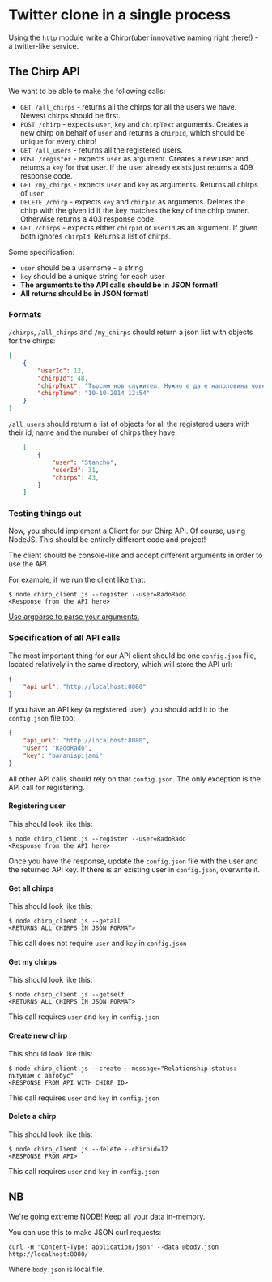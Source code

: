 # Twitter clone in a single process

Using the `http` module write a Chirpr(uber innovative naming right there!) - a twitter-like service.

## The Chirp API

We want to be able to make the following calls:

 * `GET /all_chirps` - returns all the chirps for all the users we have. Newest chirps should be first.
 * `POST /chirp` - expects `user`, `key` and `chirpText` arguments. Creates a new chirp on behalf of `user` and returns a `chirpId`, which should be unique for every chirp!
 * `GET /all_users` - returns all the registered users.
 * `POST /register` - expects `user` as argument. Creates a new user and returns a `key` for that user. If the user already exists just returns a 409 response code.
 * `GET /my_chirps` - expects `user` and `key` as arguments. Returns all chirps of `user`
 * `DELETE /chirp` - expects `key` and `chirpId` as arguments. Deletes the chirp with the given id if the key matches the key of the chirp owner. Otherwise returns a 403 response code.
 * `GET /chirps` - expects either `chirpId` or `userId` as an argument. If given both ignores `chirpId`. Returns a list of chirps.

Some specification:

* `user` should be a username - a string
* `key` should be a unique string for each user
* **The arguments to the API calls should be in JSON format!**
* **All returns should be in JSON format!**

### Formats

`/chirps`, `/all_chirps` and `/my_chirps` should return a json list with objects for the chirps:

```json
[
    {
        "userId": 12,
        "chirpId": 48,
        "chirpText": "Търсим нов служител. Нужно е да е наполовина човеко-прасе, наполовина - мечка. Желание за работа с #WordPress е многу от съществено значка.",
        "chirpTime": "10-10-2014 12:54"
    }
]
```

`/all_users` should return a list of objects for all the registered users with their id, name and the number of chirps they have.

```json
    [
        {
            "user": "Stancho",
            "userId": 31,
            "chirps": 43,
        }
    ]
```

### Testing things out

Now, you should implement a Client for our Chirp API. Of course, using NodeJS.
This should be entirely different code and project!

The client should be console-like and accept different arguments in order to use the API.

For example, if we run the client like that:

```
$ node chirp_client.js --register --user=RadoRado
<Response from the API here>
```

[Use argparse to parse your arguments.](https://github.com/nodeca/argparse)

### Specification of all API calls

The most important thing for our API client should be one `config.json` file, located relatively in the same directory, which will store the API url:

```json
{
    "api_url": "http://localhost:8080"
}
```

If you have an API key (a registered user), you should add it to the `config.json` file too:

```json
{
    "api_url": "http://localhost:8080",
    "user": "RadoRado",
    "key": "bananispijami"
}
```

All other API calls should rely on that `config.json`. The only exception is the API call for registering.

#### Registering user

This should look like this:

```
$ node chirp_client.js --register --user=RadoRado
<Response from the API here>
```

Once you have the response, update the `config.json` file with the user and the returned API key. If there is an existing user in `config.json`, overwrite it.

#### Get all chirps

This should look like this:

```
$ node chirp_client.js --getall
<RETURNS ALL CHIRPS IN JSON FORMAT>
```

This call does not require `user` and `key` in `config.json`


#### Get my chirps

This should look like this:

```
$ node chirp_client.js --getself
<RETURNS ALL CHIRPS IN JSON FORMAT>
```

This call requires `user` and `key` in `config.json`

#### Create new chirp

This should look like this:

```
$ node chirp_client.js --create --message="Relationship status: пътувам с автобус"
<RESPONSE FROM API WITH CHIRP ID>
```

This call requires `user` and `key` in `config.json`


#### Delete a chirp

This should look like this:

```
$ node chirp_client.js --delete --chirpid=12
<RESPONSE FROM API>
```

This call requires `user` and `key` in `config.json`

## NB

We're going extreme NODB! Keep all your data in-memory.

You can use this to make JSON curl requests:

```
curl -H "Content-Type: application/json" --data @body.json http://localhost:8080/
```

Where `body.json` is local file.